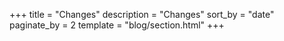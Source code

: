 +++
title = "Changes"
description = "Changes"
sort_by = "date"
paginate_by = 2
template = "blog/section.html"
+++
